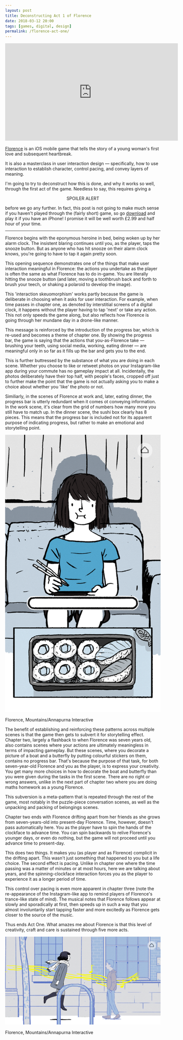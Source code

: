 ```yaml
---
layout: post
title: Deconstructing Act 1 of Florence 
date: 2018-03-12 20:00
tags: [games, digital, design]
permalink: /florence-act-one/
---
```


<iframe width="560" height="315" src="https://www.youtube-nocookie.com/embed/HPUwFEhgvVA?rel=0&amp;showinfo=0" frameborder="0" allow="autoplay; encrypted-media" allowfullscreen></iframe>

[Florence](http://florencegame.com/) is an iOS mobile game that tells the story of a young woman's first love and subsequent heartbreak.

It is also a masterclass in user interaction design &mdash; specifically, how to use interaction to establish character, control pacing, and convey layers of meaning.

I'm going to try to deconstruct how this is done, and why it works so well, through the first act of the game. Needless to say, this requires giving a 

<p style="text-align:center">SPOILER ALERT</p>

before we go any further. In fact, this post is not going to make much sense if you haven't played through the (fairly short) game, so go [download](https://itunes.apple.com/gb/app/florence/id1297430468?mt=8) and play it if you have an iPhone! I promise it will be well worth £2.99 and half hour of your time.

<hr>

<span class="firstLetter">F</span>lorence begins with the eponymous heroine in bed, being woken up by her alarm clock. The insistent blaring continues until you, as the player, taps the snooze button. But as anyone who has hit snooze on their alarm clock knows, you're going to have to tap it again pretty soon. 

This opening sequence demonstrates one of the things that make user interaction meaningful in Florence: the actions you undertake as the player is often the same as what Florence has to do in-game. You are literally hitting the snooze button (and later, moving a toothbrush back and forth to brush your teech, or shaking a polaroid to develop the image). 

This 'interaction skeuomorphism' works partly because the game is deliberate in choosing when it asks for user interaction. For example, when time passes in chapter one, as denoted by interstitial screens of a digital clock, it happens without the player having to tap 'next' or take any action. This not only speeds the game along, but also reflects how Florence is going through her mundane day in a drone-like manner. 

This message is reinforced by the introduction of the progress bar, which is re-used and becomes a theme of chapter one. By showing the progress bar, the game is saying that the actions that you-as-Florence take &mdash; brushing your teeth, using social media, working, eating dinner &mdash; are meaningful only in so far as it fills up the bar and gets you to the end.

This is further buttressed by the substance of what you are doing in each scene. Whether you choose to like or retweet photos on your Instagram-like app during your commute has no gameplay impact at all. Incidentally, the photos deliberately have their top half, with people's faces, cropped off just to further make the point that the game is not actually asking you to make a choice about whether you 'like' the photo or not.

Similiarly, in the scenes of Florence at work and, later, eating dinner, the progress bar is utterly redundant when it comes ot conveying information. In the work scene, it's clear from the grid of numbers how many more you still have to match up. In the dinner scene, the sushi box clearly has 8 pieces. This means that the progress bar is included not for its apparent purpose of indicating progress, but rather to make an emotional and storytelling point.

![](/images/florence-eating.PNG)
<p class="caption">Florence, Mountains/Annapurna Interactive</p>

The benefit of establishing and reinforcing these patterns across multiple scenes is that the game then gets to subvert it for storytelling effect. Chapter two, largely a flashback to when Florence was seven years old, also contains scenes where your actions are ultimately meaningless in terms of impacting gameplay. But these scenes, where you decorate a picture of a boat and a butterfly by putting colourful stickers on them, contains no progress bar. That's because the purpose of that task, for both seven-year-old Florence and you as the player, is to express your creativity. You get many more choices in how to decorate the boat and butterfly than you were given during the tasks in the first scene. There are no right or wrong answers, unlike in the next part of chapter two where you are doing maths homework as a young Florence.

This subversion is a meta-pattern that is repeated through the rest of the game, most notably in the puzzle-piece conversation scenes, as well as the unpacking and packing of belongings scenes.

Chapter two ends with Florence drifting apart from her friends as she grows from seven-years-old into present-day Florence. Time, however, doesn't pass automatically here. You as the player have to spin the hands of the clockface to advance time. You can spin backwards to relive Florence's younger days, or even do nothing, but the game will not proceed until you advance time to present-day.

This does two things. It makes you (as player and as Florence) complicit in the drifting apart. This wasn't just something that happened to you but a life choice. The second effect is pacing. Unlike in chapter one where the time passing was a matter of minutes or at most hours, here we are talking about years, and the spinning-clockface interaction forces you as the player to experience it as a longer period of time.

This control over pacing is even more apparent in chapter three (note the re-appearance of the Instagram-like app to remind players of Florence's trance-like state of mind). The musical notes that Florence follows appear at slowly and sporadically at first, then speeds up in such a way that you almost involuntarily start tapping faster and more excitedly as Florence gets closer to the source of the music.

Thus ends Act One. What amazes me about Florence is that this level of creativity, craft and care is sustained through five more acts.

![](/images/florence-music.PNG)
<p class="caption">Florence, Mountains/Annapurna Interactive</p>